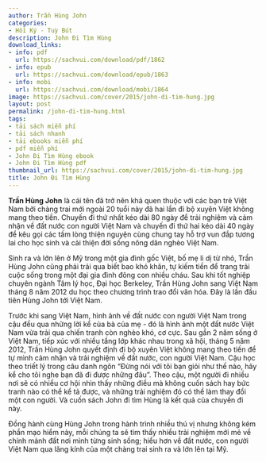 ```yaml
---
author: Trần Hùng John
categories:
- Hồi Ký - Tuỳ Bút
description: John Đi Tìm Hùng
download_links:
- info: pdf
  url: https://sachvui.com/download/pdf/1862
- info: epub
  url: https://sachvui.com/download/epub/1863
- info: mobi
  url: https://sachvui.com/download/mobi/1864
image: https://sachvui.com/cover/2015/john-di-tim-hung.jpg
layout: post
permalink: /john-di-tim-hung.html
tags:
- tải sách miễn phí
- tải sách nhanh
- tải ebooks miễn phí
- pdf miễn phí
- John Đi Tìm Hùng ebook
- John Đi Tìm Hùng pdf
thumbnail_url: https://sachvui.com/cover/2015/john-di-tim-hung.jpg
title: John Đi Tìm Hùng
---
```


 <div class="item-desc text-justify"> <p><strong>Trần Hùng John</strong> là cái tên đã trở nên khá quen thuộc với các bạn trẻ Việt Nam bởi chàng trai mới ngoài 20 tuổi này đã hai lần đi bộ xuyên Việt không mang theo tiền. Chuyến đi thứ nhất kéo dài 80 ngày để trải nghiệm và cảm nhận về đất nước con người Việt Nam và chuyến đi thứ hai kéo dài 40 ngày để kêu gọi các tấm lòng thiện nguyện cùng chung tay hỗ trợ vun đắp tương lai cho học sinh và cải thiện đời sống nông dân nghèo Việt Nam.</p><p>Sinh ra và lớn lên ở Mỹ trong một gia đình gốc Việt, bố mẹ li dị từ nhỏ, Trần Hùng John cũng phải trải qua biết bao khó khăn, tự kiếm tiền để trang trải cuộc sống trong một đại gia đình đông con nhiều cháu. Sau khi tốt nghiệp chuyên ngành Tâm lý học, Đại học Berkeley, Trần Hùng John sang Việt Nam tháng 8 năm 2012 du học theo chương trình trao đổi văn hóa. Đây là lần đầu tiên Hùng John tới Việt Nam.</p><p>Trước khi sang Việt Nam, hình ảnh về đất nước con người Việt Nam trong cậu đều qua những lời kể của bà của mẹ - đó là hình ảnh một đất nước Việt Nam vừa trải qua chiến tranh còn nghèo khó, cơ cực. Sau gần 2 năm sống ở Việt Nam, tiếp xúc với nhiều tầng lớp khác nhau trong xã hội, tháng 5 năm 2012, Trần Hùng John quyết định đi bộ xuyên Việt không mang theo tiền để tự mình cảm nhận và trải nghiệm về đất nước, con người Việt Nam. Cậu học theo triết lý trong câu danh ngôn “Đừng nói với tôi bạn giỏi như thế nào, hãy kể cho tôi nghe bạn đã đi được những đâu”. Theo cậu, một người đi nhiều nơi sẽ có nhiều cơ hội nhìn thấy những điều mà không cuốn sách hay bức tranh nào có thể kể tả được, và những trải nghiệm đó có thể làm thay đổi một con người. Và cuốn sách John đi tìm Hùng là kết quả của chuyến đi này.</p><p>Đồng hành cùng Hùng John trong hành trình nhiều thú vị nhưng không kém phần mạo hiểm này, mỗi chúng ta sẽ tìm thấy nhiều trải nghiệm mới mẻ về chính mảnh đất nơi mình từng sinh sống; hiểu hơn về đất nước, con người Việt Nam qua lăng kính của một chàng trai sinh ra và lớn lên tại Mỹ.</p> </div>